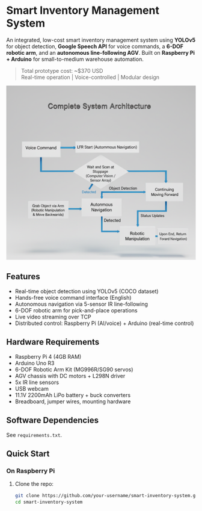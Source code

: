 # Smart Inventory Management System

An integrated, low-cost smart inventory management system using **YOLOv5** for object detection, **Google Speech API** for voice commands, a **6-DOF robotic arm**, and an **autonomous line-following AGV**. Built on **Raspberry Pi + Arduino** for small-to-medium warehouse automation.

> Total prototype cost: ~$370 USD  
> Real-time operation | Voice-controlled | Modular design

![System Diagram](assets/system_diagram.png)

##  Features

- Real-time object detection using YOLOv5 (COCO dataset)
- Hands-free voice command interface (English)
- Autonomous navigation via 5-sensor IR line-following
- 6-DOF robotic arm for pick-and-place operations
- Live video streaming over TCP
- Distributed control: Raspberry Pi (AI/voice) + Arduino (real-time control)

##  Hardware Requirements

- Raspberry Pi 4 (4GB RAM)
- Arduino Uno R3
- 6-DOF Robotic Arm Kit (MG996R/SG90 servos)
- AGV chassis with DC motors + L298N driver
- 5x IR line sensors
- USB webcam
- 11.1V 2200mAh LiPo battery + buck converters
- Breadboard, jumper wires, mounting hardware

##  Software Dependencies

See `requirements.txt`.

##  Quick Start

### On Raspberry Pi

1. Clone the repo:
   ```bash
   git clone https://github.com/your-username/smart-inventory-system.git
   cd smart-inventory-system
